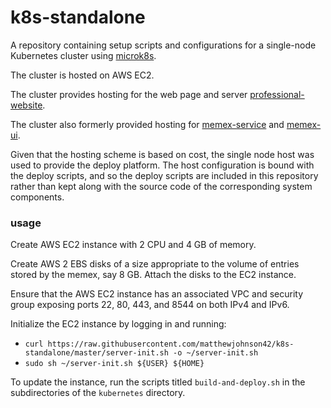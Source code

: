 # k8s-standalone

A repository containing setup scripts and configurations for a single-node Kubernetes cluster using [microk8s](https://microk8s.io/). 

The cluster is hosted on AWS EC2.

The cluster provides hosting for the web page and server [professional-website](https://github.com/matthewjohnson42/professional-website).

The cluster also formerly provided hosting for [memex-service](https://github.com/matthewjohnson42/memex-service) and [memex-ui](https://github.com/matthewjohnson42/memex-ui).

Given that the hosting scheme is based on cost, the single node host was used to provide the deploy platform. 
The host configuration is bound with the deploy scripts, and so the deploy scripts are included in this repository rather than kept along with the source code of the corresponding system components.

### usage

Create AWS EC2 instance with 2 CPU and 4 GB of memory.

Create AWS 2 EBS disks of a size appropriate to the volume of entries stored by the memex, say 8 GB. Attach the disks to the EC2 instance.

Ensure that the AWS EC2 instance has an associated VPC and security group exposing ports 22, 80, 443, and 8544 on both IPv4 and IPv6.

Initialize the EC2 instance by logging in and running:

* `curl https://raw.githubusercontent.com/matthewjohnson42/k8s-standalone/master/server-init.sh -o ~/server-init.sh`
* `sudo sh ~/server-init.sh ${USER} ${HOME}`

To update the instance, run the scripts titled `build-and-deploy.sh` in the subdirectories of the `kubernetes` directory.

